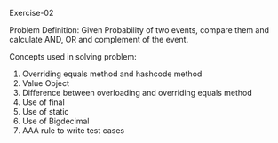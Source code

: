 Exercise-02

Problem Definition:
Given Probability of two events, compare them and calculate AND, OR and complement of the event.

Concepts used in solving problem:
1. Overriding equals method and hashcode method
2. Value Object
3. Difference between overloading and overriding equals method
4. Use of final
5. Use of static
6. Use of Bigdecimal
7. AAA rule to write test cases
